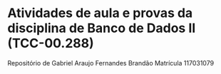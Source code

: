 # Atividades de aula e provas da disciplina de Banco de Dados II (TCC-00.288)
Repositório de Gabriel Araujo Fernandes Brandão 
Matrícula 117031079
